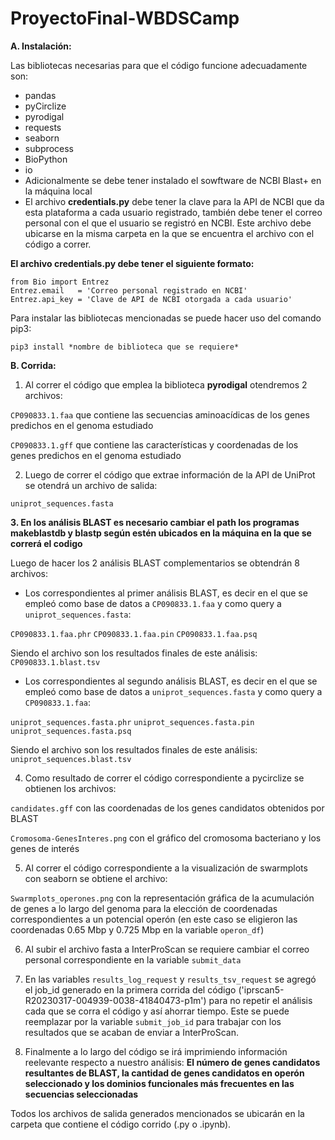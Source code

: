 # ProyectoFinal-WBDSCamp
**A. Instalación:**

Las bibliotecas necesarias para que el código funcione adecuadamente son:

- pandas 
- pyCirclize 
- pyrodigal 
- requests 
- seaborn 
- subprocess 
- BioPython 
- io 
- Adicionalmente se debe tener instalado el sowftware de NCBI Blast+ en la máquina local
- El archivo **credentials.py** debe tener la clave para la API de NCBI que da esta plataforma a cada usuario registrado, también debe tener el correo personal con el que el usuario se registró en NCBI. Este archivo debe ubicarse en la misma carpeta en la que se encuentra el archivo con el código a correr.

 **El archivo credentials.py debe tener el siguiente formato:**
```
from Bio import Entrez
Entrez.email   = 'Correo personal registrado en NCBI'
Entrez.api_key = 'Clave de API de NCBI otorgada a cada usuario'
``` 

Para instalar las bibliotecas mencionadas se puede hacer uso del comando pip3:

`pip3 install *nombre de biblioteca que se requiere*`

**B. Corrida:**

1. Al correr el código que emplea la biblioteca **pyrodigal** otendremos 2 archivos:

`CP090833.1.faa` que contiene las secuencias aminoacídicas de los genes predichos en el genoma estudiado

`CP090833.1.gff` que contiene las características y coordenadas de los genes predichos en el genoma estudiado

2. Luego de correr el código que extrae información de la API de UniProt se otendrá un archivo de salida:

`uniprot_sequences.fasta`

**3. En los análisis BLAST es necesario cambiar el path los programas makeblastdb y blastp según estén ubicados en la máquina en la que se correrá el codigo**

Luego de hacer los 2 análisis BLAST complementarios se obtendrán 8 archivos:

- Los correspondientes al primer análisis BLAST, es decir en el que se empleó como base de datos a `CP090833.1.faa` y como query a `uniprot_sequences.fasta`:

 `CP090833.1.faa.phr`
 `CP090833.1.faa.pin`
 `CP090833.1.faa.psq`
 
 Siendo el archivo son los resultados finales de este análisis: `CP090833.1.blast.tsv`
 
- Los correspondientes al segundo  análisis BLAST, es decir en el que se empleó como base de datos a    `uniprot_sequences.fasta` y como query a `CP090833.1.faa`:

 `uniprot_sequences.fasta.phr`
 `uniprot_sequences.fasta.pin`
 `uniprot_sequences.fasta.psq`
 
 Siendo el archivo son los resultados finales de este análisis: `uniprot_sequences.blast.tsv`

4. Como resultado de correr el código correspondiente a pycirclize se obtienen los archivos:

`candidates.gff` con las coordenadas de los genes candidatos obtenidos por BLAST

`Cromosoma-GenesInteres.png` con el gráfico del cromosoma bacteriano y los genes de interés

5. Al correr el código correspondiente a la visualización de swarmplots con seaborn se obtiene el archivo:

`Swarmplots_operones.png` con la representación gráfica de la acumulación de genes a lo largo del genoma para la elección de coordenadas correspondientes a un potencial operón (en este caso se eligieron las coordenadas  0.65 Mbp y 0.725 Mbp en la variable `operon_df`)

6. Al subir el archivo fasta a InterProScan se requiere cambiar el correo personal correspondiente en la variable `submit_data`

7. En las variables `results_log_request` y `results_tsv_request` se agregó el job_id generado en la primera corrida del código ('iprscan5-R20230317-004939-0038-41840473-p1m') para no repetir el análisis cada que se corra el código y así ahorrar tiempo. Este se puede reemplazar por la variable `submit_job_id` para trabajar con los resultados que se acaban de enviar a InterProScan.

8. Finalmente a lo largo del código se irá imprimiendo información reelevante respecto a nuestro análisis: 
**El número de genes candidatos resultantes de BLAST, la cantidad de genes candidatos en operón seleccionado y los dominios funcionales más frecuentes en las secuencias seleccionadas**

Todos los archivos de salida generados mencionados se ubicarán en la carpeta que contiene el código corrido (.py o .ipynb).
